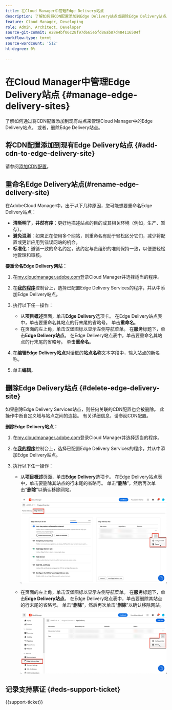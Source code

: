 ```yaml
---
title: 在Cloud Manager中管理Edge Delivery站点
description: 了解如何将CDN配置添加到Edge Delivery站点或删除Edge Delivery站点。
feature: Cloud Manager, Developing
role: Admin, Architect, Developer
source-git-commit: e28e4bf06c28f97d665e5fd86ab87d484116504f
workflow-type: tm+mt
source-wordcount: '512'
ht-degree: 0%

---
```


# 在Cloud Manager中管理Edge Delivery站点 {#manage-edge-delivery-sites}

了解如何通过将CDN配置添加到现有站点来管理Cloud Manager中的Edge Delivery站点。 或者，删除Edge Delivery站点。

## 将CDN配置添加到现有Edge Delivery站点 {#add-cdn-to-edge-delivery-site}

请参阅[添加CDN配置](/help/implementing/cloud-manager/cdn-configurations/add-cdn-config.md)。

## 重命名Edge Delivery站点(#rename-edge-delivery-site)

在AdobeCloud Manager中，出于以下几种原因，您可能想要重命名Edge Delivery站点：

* **清晰明了，井然有序**：更好地描述站点的目的或其相关环境（例如，生产、暂存）。
* **避免混淆**：如果正在使用多个网站，则重命名有助于轻松区分它们，减少将配置或更新应用到错误网站的机会。
* **标准化**：遵循一致的命名约定，该约定与贵组织的准则保持一致，以便更轻松地管理和审核。

**要重命名Edge Delivery网站：**

1. 在[my.cloudmanager.adobe.com](https://my.cloudmanager.adobe.com/)登录Cloud Manager并选择适当的程序。
1. 在&#x200B;**[我的程序](/help/implementing/cloud-manager/navigation.md#my-programs)**&#x200B;控制台上，选择已配置Edge Delivery Services的程序，并从中添加Edge Delivery站点。
1. 执行以下任一操作：

   * 从&#x200B;**项目概述**&#x200B;页面，单击&#x200B;**Edge Delivery**选项卡。 在Edge Delivery站点表中，单击要重命名其站点的行末尾的省略号。
单击**重命名**。
   * 在页面的左上角，单击汉堡图标以显示左侧导航菜单。 在&#x200B;**服务**&#x200B;标题下，单击&#x200B;**Edge Delivery站点**。
在Edge Delivery站点表中，单击要重命名其站点的行末尾的省略号。 单击**重命名**。

1. 在&#x200B;**编辑Edge Delivery站点**&#x200B;对话框的&#x200B;**站点名称**&#x200B;文本字段中，输入站点的新名称。

1. 单击&#x200B;**编辑**。

## 删除Edge Delivery站点 {#delete-edge-delivery-site}

如果删除Edge Delivery Services站点，则任何关联的CDN配置也会被删除。 此操作中断自定义域与站点之间的连接。 有关详细信息，请参阅CDN配置。<!-- https://wiki.corp.adobe.com/display/DMSArchitecture/%5BKT%5D+Cloud+Manager+2024.9.0+Release -->

**删除Edge Delivery站点：**

1. 在[my.cloudmanager.adobe.com](https://my.cloudmanager.adobe.com/)登录Cloud Manager并选择适当的程序。
1. 在&#x200B;**[我的程序](/help/implementing/cloud-manager/navigation.md#my-programs)**&#x200B;控制台上，选择已配置Edge Delivery Services的程序，并从中添加Edge Delivery站点。
1. 执行以下任一操作：

   * 从&#x200B;**项目概述**&#x200B;页面，单击&#x200B;**Edge Delivery**选项卡。 在Edge Delivery站点表中，单击要删除其站点的行末尾的省略号。
单击“**删除**”，然后再次单击“**删除**”以确认移除网站。

     ![从Edge Delivery选项卡添加Edge Delivery站点](/help/implementing/cloud-manager/assets/cm-eds-delete1.png)

   * 在页面的左上角，单击汉堡图标以显示左侧导航菜单。 在&#x200B;**服务**&#x200B;标题下，单击&#x200B;**Edge Delivery站点**。
在Edge Delivery站点表中，单击要删除其站点的行末尾的省略号。 单击“**删除**”，然后再次单击“**删除**”以确认移除网站。


     ![从Edge Delivery站点添加Edge Delivery站点按钮](/help/implementing/cloud-manager/assets/cm-eds-delete2.png)

## 记录支持票证 {#eds-support-ticket}

{{support-ticket}}


